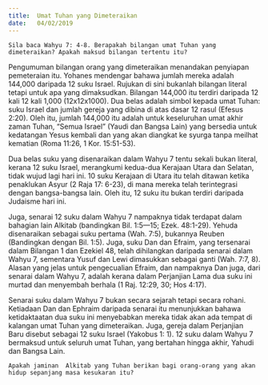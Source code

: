 ```yaml
---
title:  Umat Tuhan yang Dimeteraikan
date:   04/02/2019
---
```


`Sila baca Wahyu 7: 4-8. Berapakah bilangan umat Tuhan yang dimeteraikan? Apakah maksud bilangan tertentu itu?`

Pengumuman bilangan orang yang dimeteraikan menandakan penyiapan pemeteraian itu. Yohanes mendengar bahawa jumlah mereka adalah 144,000 daripada 12 suku Israel. Rujukan di sini bukanlah bilangan literal tetapi untuk apa yang dimaksudkan. Bilangan 144,000 itu terdiri daripada 12 kali 12 kali 1,000 (12x12x1000). Dua belas adalah simbol kepada umat Tuhan: suku Israel dan jumlah gereja yang dibina di atas dasar 12 rasul (Efesus 2:20). Oleh itu, jumlah 144,000 itu adalah untuk keseluruhan umat akhir zaman Tuhan, “Semua Israel” (Yaudi dan Bangsa Lain) yang bersedia untuk kedatangan Yesus kembali dan yang akan diangkat ke syurga tanpa meilhat kematian (Roma 11:26, 1 Kor. 15:51-53).

Dua belas suku yang disenaraikan dalam Wahyu 7 tentu sekali bukan literal, kerana 12 suku Israel, merangkumi kedua-dua Kerajaan Utara dan Selatan, tidak wujud lagi hari ini. 10 suku  Kerajaan di Utara itu telah ditawan ketika penaklukan Asyur (2 Raja 17: 6-23), di mana mereka telah terintegrasi dengan bangsa-bangsa lain. Oleh itu, 12 suku itu bukan terdiri daripada Judaisme hari ini.

Juga, senarai 12 suku dalam Wahyu 7 nampaknya tidak terdapat dalam bahagian lain Alkitab (bandingkan Bil. 1:5—15; Ezek. 48:1-29).  Yehuda disenaraikan sebagai suku pertama (Wah. 7:5), bukannya Reuben (Bandingkan dengan Bil. 1:5).  Juga, suku Dan dan Efraim, yang tersenarai dalam Bilangan 1 dan Ezekiel 48, telah dihilangkan daripada senarai dalam Wahyu 7, sementara  Yusuf dan  Lewi dimasukkan sebagai ganti (Wah. 7:7, 8).  Alasan yang jelas untuk pengecualian   Efraim, dan nampaknya Dan juga, dari senarai dalam Wahyu 7, adalah kerana dalam Perjanjian Lama dua suku ini murtad dan menyembah berhala (1 Raj. 12:29, 30; Hos 4:17).

Senarai suku dalam Wahyu 7 bukan secara sejarah tetapi secara rohani. Ketiadaan Dan dan Ephraim daripada senarai itu menunjukkan bahawa ketidaktaatan dua suku ini menyebabkan mereka tidak akan ada tempat di kalangan umat Tuhan yang dimeteraikan. Juga, gereja dalam Perjanjian Baru disebut sebagai 12 suku Israel (Yakobus 1: 1). 12 suku dalam Wahyu 7 bermaksud untuk seluruh umat Tuhan, yang bertahan hingga akhir, Yahudi dan Bangsa Lain.

`Apakah jaminan  Alkitab yang Tuhan berikan bagi orang-orang yang akan hidup sepanjang masa kesukaran itu?`